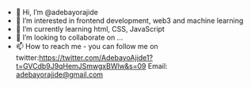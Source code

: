 - 👋 Hi, I’m @adebayorajide
- 👀 I’m interested in frontend development, web3 and machine learning 
- 🌱 I’m currently learning html, CSS, JavaScript 
- 💞️ I’m looking to collaborate on ...
- 📫 How to reach me - you can follow me on twitter:https://twitter.com/AdebayoAjide1?t=GVCdb9J9qHemJSmwgxBWlw&s=09
    Email: adebayorajide@gmail.com


<!---
adebayorajide/adebayorajide is a ✨ special ✨ repository because its `README.md` (this file) appears on your GitHub profile.
You can click the Preview link to take a look at your changes.
--->
